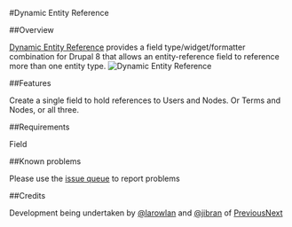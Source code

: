 #Dynamic Entity Reference

##Overview

[Dynamic Entity Reference](https://www.drupal.org/project/dynamic_entity_reference) provides a field type/widget/formatter combination for Drupal 8 that allows an entity-reference field to reference more than one entity type.
![Dynamic Entity Reference](https://www.drupal.org/files/project-images/Screen%20Shot%202014-06-11%20at%208.00.21%20am.png)

##Features

Create a single field to hold references to Users and Nodes. Or Terms and Nodes, or all three.

##Requirements

Field

##Known problems

Please use the [issue queue](https://www.drupal.org/project/issues/dynamic_entity_reference) to report problems

##Credits

Development being undertaken by [@larowlan](https://www.drupal.org/u/larowlan) and [@jibran](https://www.drupal.org/u/jibran) of [PreviousNext](https://www.drupal.org/marketplace/previousnext)
